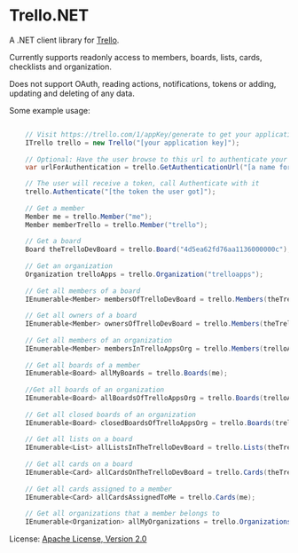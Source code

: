 # Trello.NET
A .NET client library for [Trello](https://trello.com).

Currently supports readonly access to members, boards, lists, cards, checklists and organization.

Does not support OAuth, reading actions, notifications, tokens or adding, updating and deleting of any data.

Some example usage:

```csharp

	// Visit https://trello.com/1/appKey/generate to get your application key
	ITrello trello = new Trello("[your application key]");
	
	// Optional: Have the user browse to this url to authenticate your application
	var urlForAuthentication = trello.GetAuthenticationUrl("[a name for your application]");

	// The user will receive a token, call Authenticate with it
	trello.Authenticate("[the token the user got]");
	
	// Get a member
	Member me = trello.Member("me");
	Member memberTrello = trello.Member("trello");
	
	// Get a board
	Board theTrelloDevBoard = trello.Board("4d5ea62fd76aa1136000000c");
	
	// Get an organization
	Organization trelloApps = trello.Organization("trelloapps");
	
	// Get all members of a board
	IEnumerable<Member> membersOfTrelloDevBoard = trello.Members(theTrelloDevBoard);
	
	// Get all owners of a board
	IEnumerable<Member> ownersOfTrelloDevBoard = trello.Members(theTrelloDevBoard, MemberFilter.Owners);
	
	// Get all members of an organization
	IEnumerable<Member> membersInTrelloAppsOrg = trello.Members(trelloApps);
	
	// Get all boards of a member
	IEnumerable<Board> allMyBoards = trello.Boards(me);
	
	//Get all boards of an organization
	IEnumerable<Board> allBoardsOfTrelloAppsOrg = trello.Boards(trelloApps);
	
	// Get all closed boards of an organization
	IEnumerable<Board> closedBoardsOfTrelloAppsOrg = trello.Boards(trelloApps, BoardFilter.Closed);
	
	// Get all lists on a board
	IEnumerable<List> allListsInTheTrelloDevBoard = trello.Lists(theTrelloDevBoard);
	
	// Get all cards on a board
	IEnumerable<Card> allCardsOnTheTrelloDevBoard = trello.Cards(theTrelloDevBoard);
	
	// Get all cards assigned to a member
	IEnumerable<Card> allCardsAssignedToMe = trello.Cards(me);
	
	// Get all organizations that a member belongs to
	IEnumerable<Organization> allMyOrganizations = trello.Organizations(me);
```
	
License: [Apache License, Version 2.0](http://www.apache.org/licenses/LICENSE-2.0.html)	